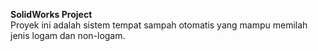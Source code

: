 <b>SolidWorks Project</b>
<br>Proyek ini adalah sistem tempat sampah otomatis yang mampu memilah jenis logam dan non-logam.</br>
